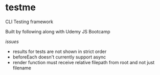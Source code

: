 # testme

CLI Testing framework

Built by following along with Udemy JS Bootcamp

*issues* 
- results for tests are not shown in strict order
- beforeEach doesn't currently support async
- render function must receive relative filepath from root and not just filename
